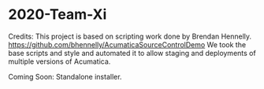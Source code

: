 # 2020-Team-Xi

Credits:
This project is based on scripting work done by Brendan Hennelly. https://github.com/bhennelly/AcumaticaSourceControlDemo
We took the base scripts and style and automated it to allow staging and deployments of multiple versions of Acumatica.

Coming Soon:
Standalone installer.


